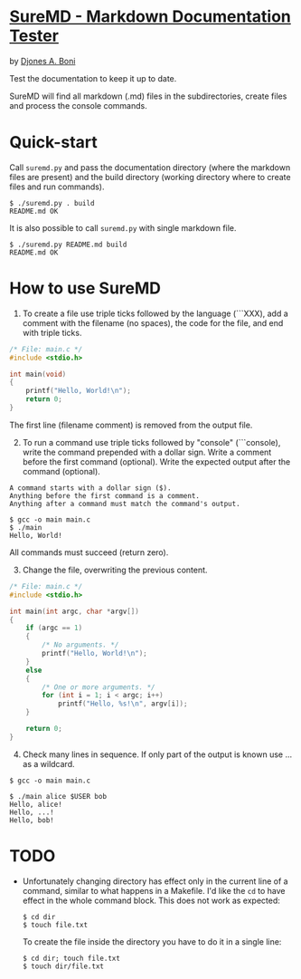 # [SureMD - Markdown Documentation Tester](https://github.com/embtool/suremd)

by [Djones A. Boni](https://github.com/djboni)

Test the documentation to keep it up to date.

SureMD will find all markdown (.md) files in the subdirectories, create
files and process the console commands.

# Quick-start

Call `suremd.py` and pass the documentation directory (where the
markdown files are present) and the build directory (working directory
where to create files and run commands).

```
$ ./suremd.py . build
README.md OK
```

It is also possible to call `suremd.py` with single markdown file.

```
$ ./suremd.py README.md build
README.md OK
```

# How to use SureMD

1. To create a file use triple ticks followed by the language (```XXX),
   add a comment with the filename (no spaces), the code for
   the file, and end with triple ticks.

```cpp
/* File: main.c */
#include <stdio.h>

int main(void)
{
    printf("Hello, World!\n");
    return 0;
}
```

The first line (filename comment) is removed from the output file.

2. To run a command use triple ticks followed by "console" (```console),
   write the command prepended with a dollar sign.
   Write a comment before the first command (optional).
   Write the expected output after the command (optional).

```console
A command starts with a dollar sign ($).
Anything before the first command is a comment.
Anything after a command must match the command's output.

$ gcc -o main main.c
$ ./main
Hello, World!
```

All commands must succeed (return zero).

3. Change the file, overwriting the previous content.

```cpp
/* File: main.c */
#include <stdio.h>

int main(int argc, char *argv[])
{
    if (argc == 1)
    {
        /* No arguments. */
        printf("Hello, World!\n");
    }
    else
    {
        /* One or more arguments. */
        for (int i = 1; i < argc; i++)
            printf("Hello, %s!\n", argv[i]);
    }

    return 0;
}
```

4. Check many lines in sequence.
   If only part of the output is known use ... as a wildcard.

```console
$ gcc -o main main.c

$ ./main alice $USER bob
Hello, alice!
Hello, ...!
Hello, bob!
```

# TODO

- Unfortunately changing directory has effect only in the current
  line of a command, similar to what happens in a Makefile.
  I'd like the `cd` to have effect in the whole command block.
  This does not work as expected:

  ```
  $ cd dir
  $ touch file.txt
  ```

  To create the file inside the directory you have to do it in a single
  line:

  ```
  $ cd dir; touch file.txt
  $ touch dir/file.txt
  ```

